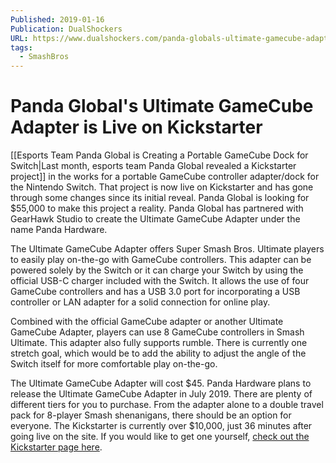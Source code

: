 ```yaml
---
Published: 2019-01-16
Publication: DualShockers
URL: https://www.dualshockers.com/panda-globals-ultimate-gamecube-adapter-is-live-on-kickstarter/
tags:
  - SmashBros
---
```

# Panda Global's Ultimate GameCube Adapter is Live on Kickstarter

[[Esports Team Panda Global is Creating a Portable GameCube Dock for Switch|Last month, esports team Panda Global revealed a Kickstarter project]] in the works for a portable GameCube controller adapter/dock for the Nintendo Switch. That project is now live on Kickstarter and has gone through some changes since its initial reveal. Panda Global is looking for $55,000 to make this project a reality. Panda Global has partnered with GearHawk Studio to create the Ultimate GameCube Adapter under the name Panda Hardware.

The Ultimate GameCube Adapter offers Super Smash Bros. Ultimate players to easily play on-the-go with GameCube controllers. This adapter can be powered solely by the Switch or it can charge your Switch by using the official USB-C charger included with the Switch. It allows the use of four GameCube controllers and has a USB 3.0 port for incorporating a USB controller or LAN adapter for a solid connection for online play.

Combined with the official GameCube adapter or another Ultimate GameCube Adapter, players can use 8 GameCube controllers in Smash Ultimate. This adapter also fully supports rumble. There is currently one stretch goal, which would be to add the ability to adjust the angle of the Switch itself for more comfortable play on-the-go.

The Ultimate GameCube Adapter will cost $45. Panda Hardware plans to release the Ultimate GameCube Adapter in July 2019. There are plenty of different tiers for you to purchase. From the adapter alone to a double travel pack for 8-player Smash shenanigans, there should be an option for everyone. The Kickstarter is currently over $10,000, just 36 minutes after going live on the site. If you would like to get one yourself, [check out the Kickstarter page here](https://www.kickstarter.com/projects/pandahardware/ultimate-gamecube-adapter/description).